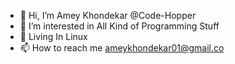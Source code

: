 - 👋 Hi, I’m Amey Khondekar @Code-Hopper
- 👀 I’m interested in All Kind of Programming Stuff
- 🌱 Living In Linux
- 📫 How to reach me ameykhondekar01@gmail.co
